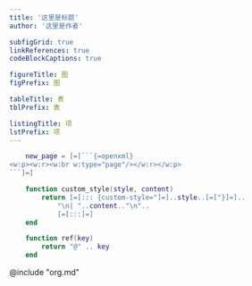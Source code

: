 ```yaml
---
title: '这里是标题'
author: '这里是作者'

subfigGrid: true
linkReferences: true
codeBlockCaptions: true

figureTitle: 图
figPrefix: 图

tableTitle: 表
tblPrefix: 表

listingTitle: 项
lstPrefix: 项
---
```


<!--
@@[[
    function from_fence(input)
        local output = {}
        local capturing = false
        local extracted_value = nil

        for line in input:gmatch("([^\n]*)\n?") do
            if not capturing then
                local matched = line:match("^```(%w+)$")
                if matched then
                    extracted_value = matched
                    capturing = true
                end
            else
                if line:match("^```$") then
                    break
                end
                table.insert(output, line)
            end
        end

        return table.concat(output, "\n"), extracted_value
    end
]]
-->

<!--
@@[[load(from_fence([==[
-->
```lua
    new_page = [=[```{=openxml}
<w:p><w:r><w:br w:type="page"/></w:r></w:p>
```]=]

    function custom_style(style, content)
        return [=[::: {custom-style="]=]..style..[=["}]=]..
            "\n| "..content.."\n"..
            [=[:::]=]
    end
```
<!--
]==]))()]]
-->

<!--
@@[[load(from_fence([=[
-->
```lua
    function ref(key)
        return "@" .. key
    end
```
<!--
]=]))()]]
-->

@include "org.md"

